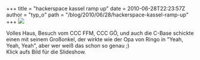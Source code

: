 +++
title = "hackerspace kassel ramp up"
date = 2010-06-28T22:23:57Z
author = "typ_o"
path = "/blog/2010/06/28/hackerspace-kassel-ramp-up"
+++
[![](https://flipdot.org/blog/uploads/slides.jpg)](http://flipdot.org/blog/uploads/slideshows/offtuer2010-06/)

Volles Haus, Besuch vom CCC FFM, CCC GÖ, und auch die C-Base schickte
einen mit seinem Großonkel, der wirkte wie der Opa von Ringo in "Yeah,
Yeah, Yeah", aber wer weiß das schon so genau ;)  
Klick aufs Bild für die Slideshow.
